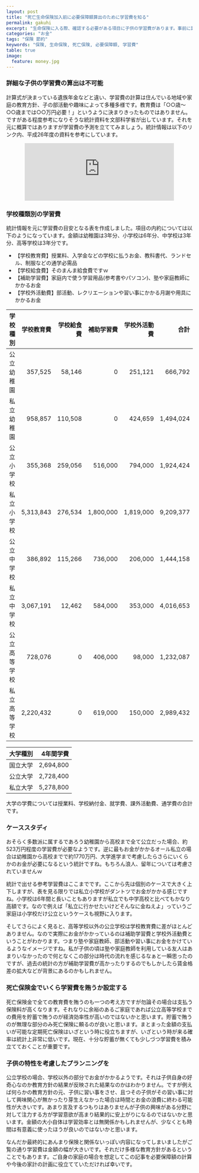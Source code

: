 ```yaml
---
layout: post
title: "死亡生命保険加入前に必要保障額算出のために学習費を知る"
permalink: gakuhi
excerpt: "生命保険に入る際、確認する必要がある項目に子供の学習費があります。事前に詳細な計算をするのは非常に難しいですが参考になる資料があるので紹介します。"
categories: "お金"
tags: "保険 節約"
keywords: "保険, 生命保険, 死亡保険, 必要保障額, 学習費"
table: true
image:
  feature: money.jpg
---
```


### 詳細な子供の学習費の算出は不可能

計算式が決まっている遺族年金などと違い、学習費の計算は住んでいる地域や家庭の教育方針、子の部活動や趣味によって多種多様です。教育費は「○○歳〜○○歳までは○○万円必要！」というように決まりきったものではありません。ですがある程度参考になりそうな統計資料を文部科学省が出しています。それを元に概算ではありますが学習費の予測を立ててみましょう。統計情報は以下のリンク内、平成26年度の資料を参考にしています。

<iframe style="border:none;display:block;margin:0 auto;overflow:hidden;height:155px;width:80%;max-width:80%;" title="子供の学習費調査-結果の概要：文部科学省" src="http://hatenablog.com/embed?url=http://www.mext.go.jp/b_menu/toukei/chousa03/gakushuuhi/kekka/1268105.htm"></iframe>

### 学校種類別の学習費

統計情報を元に学習費の目安となる表を作成しました。項目の内約については以下のようになっています。金額は幼稚園は3年分、小学校は6年分、中学校は3年分、高等学校は3年分です。

- 【学校教育費】授業料、入学金などの学校に払うお金、教科書代、ランドセル、制服などの通学必需品
- 【学校給食費】そのまんま給食費ですｗ
- 【補助学習費】家庭内で使う学習用品(参考書やパソコン)、塾や家庭教師にかかるお金
- 【学校外活動費】部活動、レクリエーションや習い事にかかる月謝や用具にかかるお金

|学校種別|学校教育費|学校給食費|補助学習費|学校外活動費|合計|
|-------|--------:|--------:|---------:|------:|----:|
|公立幼稚園|357,525|58,146|0|251,121|666,792|
|私立幼稚園|958,857|110,508|0|424,659|1,494,024|
|公立小学校|355,368|259,056|516,000|794,000|1,924,424|
|私立小学校|5,313,843|276,534|1,800,000|1,819,000|9,209,377|
|公立中学校|386,892|115,266|736,000|206,000|1,444,158|
|私立中学校|3,067,191|12,462|584,000|353,000|4,016,653|
|公立高等学校|728,076|0|406,000|98,000|1,232,087|
|私立高等学校|2,220,432|0|619,000|150,000|2,989,432|

|大学種別|4年間学費|
|-------|--------:|
|国立大学|2,694,800|
|公立大学|2,728,400|
|私立大学|5,278,800|

大学の学費については授業料、学校納付金、就学費、課外活動費、通学費の合計です。

### ケーススタディ

おそらく多数派に属するであろう幼稚園から高校まで全て公立だった場合、約523万円程度の学習費が必要なようです。逆に最もお金がかかるオール私立の場合は幼稚園から高校までで約1770万円、大学進学まで考慮したらさらにいくらかのお金が必要になるという統計ですね。もちろん浪人、留年については考慮されていませんｗ

統計で出せる参考学習費はここまでです。ここから先は個別のケースで大きく上下しますが、表を見る限りでは私立小学校がダントツでお金がかかる感じですね。小学校は6年間と長いこともありますが私立でも中学高校と比べてもかなり高額です。なので例えば「私立に行かせたいけどそんなに金ねえよ」っていうご家庭は小学校だけ公立というケースも視野に入ります。

そしてさらによく見ると、高等学校以外の公立学校は学校教育費に差がほとんどありません。なので実際にお金がかかっているのは補助学習費と学校外活動費ということがわかります。つまり塾や家庭教師、部活動や習い事にお金をかけているようなイメージですね。私が子供の頃は塾や家庭教師を利用している友人はあまりいなかったので何となくこの部分は時代の流れを感じるなぁと一瞬思ったのですが、過去の統計の方が補助学習費が高かったりするのでもしかしたら賃金格差の拡大などが背景にあるのかもしれません。

### 死亡保険金でいくら学習費を賄うか設定する

死亡保険金で全ての教育費を賄うのも一つの考え方ですが勿論その場合は支払う保険料が高くなります。それなりに余裕のあるご家庭であれば公立高等学校までの費用を貯蓄で賄うのが経済効率性が高いのではないかと思います。貯蓄で賄うのが無理な部分のみ死亡保険に頼るのが良いと思います。まとまった金額の支払いが可能な定期死亡保険はいざという時に役立ちますが、いざという時が来る確率は統計上非常に低いです。現在、十分な貯蓄が無くても少しづつ学習費を積み立てておくことが重要です。

### 子供の特性を考慮したプランニングを

公立学校の場合、学校以外の部分でお金がかかるようです。それは子供自身の好奇心なのか教育方針の結果が反映された結果なのかはわかりません。ですが例えば何らかの教育方針の元、子供に習い事をさせ、且つその子供がその習い事に対して興味関心が無かったり芽生えなかった場合は時間とお金の浪費に終わる可能性が大きいです。あまり言及するつもりはありませんが子供の興味がある分野に対して注力する方が学習意欲が高まり結果的に安上がりになるのではないかと思います。金額の大小自体は学習効率とは無関係かもしれませんが、少なくとも時間は有意義に使ったほうが良いのではないかと思います。

なんだか最終的にあんまり保険と関係ないっぽい内容になってしまいましたがご覧の通り学習費は金額の幅が大きいです。それだけ多様な教育方針があるということでもあります。ご自身の家庭の場合を想定してこの記事を必要保障額の計算や今後の家計の計画に役立てていただければ幸いです。
